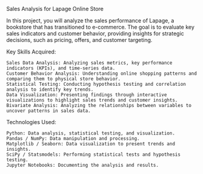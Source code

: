 Sales Analysis for Lapage Online Store

In this project, you will analyze the sales performance of Lapage, a bookstore that has transitioned to e-commerce. The goal is to evaluate key sales indicators and customer behavior, providing insights for strategic decisions, such as pricing, offers, and customer targeting.
 
Key Skills Acquired:

    Sales Data Analysis: Analyzing sales metrics, key performance indicators (KPIs), and time-series data.
    Customer Behavior Analysis: Understanding online shopping patterns and comparing them to physical store behavior.
    Statistical Testing: Conducting hypothesis testing and correlation analysis to identify key trends.
    Data Visualization: Presenting findings through interactive visualizations to highlight sales trends and customer insights.
    Bivariate Analysis: Analyzing the relationships between variables to uncover patterns in sales data.

Technologies Used:

    Python: Data analysis, statistical testing, and visualization.
    Pandas / NumPy: Data manipulation and processing.
    Matplotlib / Seaborn: Data visualization to present trends and insights.
    SciPy / Statsmodels: Performing statistical tests and hypothesis testing.
    Jupyter Notebooks: Documenting the analysis and results.
